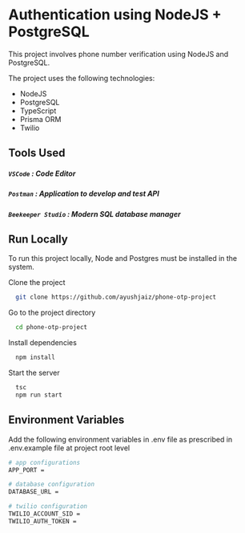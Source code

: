 # Authentication using NodeJS + PostgreSQL

This project involves phone number verification using NodeJS and PostgreSQL.

The project uses the following technologies:

- NodeJS
- PostgreSQL
- TypeScript
- Prisma ORM
- Twilio    





## Tools Used

##### `VSCode` : Code Editor
##### `Postman` : Application to develop and test API
##### `Beekeeper Studio` : Modern SQL database manager
## Run Locally

To run this project locally, Node and Postgres must be installed in the system.

Clone the project

```bash
  git clone https://github.com/ayushjaiz/phone-otp-project
```

Go to the project directory

```bash
  cd phone-otp-project
```

Install dependencies

```bash
  npm install
```

Start the server

```bash
  tsc
  npm run start
```


## Environment Variables

Add the following environment variables in .env file as prescribed in .env.example file at project root level


```bash
# app configurations
APP_PORT = 

# database configuration
DATABASE_URL = 

# twilio configuration
TWILIO_ACCOUNT_SID = 
TWILIO_AUTH_TOKEN = 
```